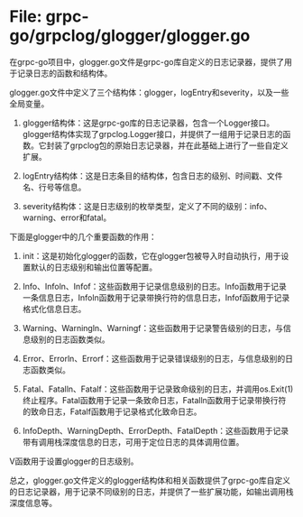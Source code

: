 # File: grpc-go/grpclog/glogger/glogger.go

在grpc-go项目中，glogger.go文件是grpc-go库自定义的日志记录器，提供了用于记录日志的函数和结构体。

glogger.go文件中定义了三个结构体：glogger，logEntry和severity，以及一些全局变量。

1. glogger结构体：这是grpc-go库的日志记录器，包含一个Logger接口。glogger结构体实现了grpclog.Logger接口，并提供了一组用于记录日志的函数。它封装了grpclog包的原始日志记录器，并在此基础上进行了一些自定义扩展。

2. logEntry结构体：这是日志条目的结构体，包含日志的级别、时间戳、文件名、行号等信息。

3. severity结构体：这是日志级别的枚举类型，定义了不同的级别：info、warning、error和fatal。

下面是glogger中的几个重要函数的作用：

1. init：这是初始化glogger的函数，它在glogger包被导入时自动执行，用于设置默认的日志级别和输出位置等配置。

2. Info、Infoln、Infof：这些函数用于记录信息级别的日志。Info函数用于记录一条信息日志，Infoln函数用于记录带换行符的信息日志，Infof函数用于记录格式化信息日志。

3. Warning、Warningln、Warningf：这些函数用于记录警告级别的日志，与信息级别的日志函数类似。

4. Error、Errorln、Errorf：这些函数用于记录错误级别的日志，与信息级别的日志函数类似。

5. Fatal、Fatalln、Fatalf：这些函数用于记录致命级别的日志，并调用os.Exit(1)终止程序。Fatal函数用于记录一条致命日志，Fatalln函数用于记录带换行符的致命日志，Fatalf函数用于记录格式化致命日志。

6. InfoDepth、WarningDepth、ErrorDepth、FatalDepth：这些函数用于记录带有调用栈深度信息的日志，可用于定位日志的具体调用位置。

V函数用于设置glogger的日志级别。

总之，glogger.go文件定义的glogger结构体和相关函数提供了grpc-go库自定义的日志记录器，用于记录不同级别的日志，并提供了一些扩展功能，如输出调用栈深度信息等。

